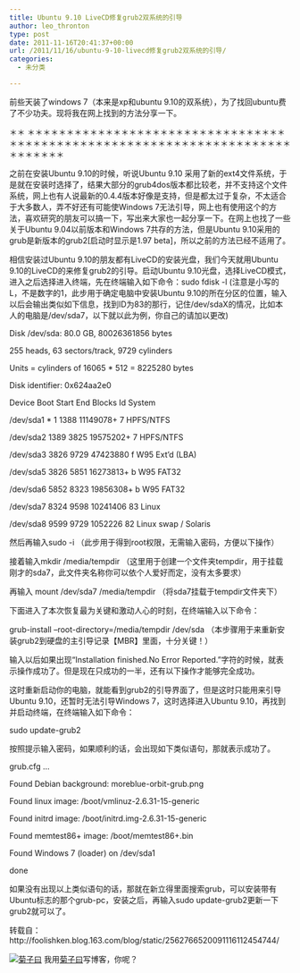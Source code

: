 ```yaml
---
title: Ubuntu 9.10 LiveCD修复grub2双系统的引导
author: leo_thronton
type: post
date: 2011-11-16T20:41:37+00:00
url: /2011/11/16/ubuntu-9-10-livecd修复grub2双系统的引导/
categories:
  - 未分类

---
```

<div class="PublishedByWebStory-[6]51_6DAB372812B748FFAF03B58EBD96E72D_AF252A070AEB443C85A8B864F2AAF5EB">
  前些天装了windows 7（本来是xp和ubuntu 9.10的双系统），为了找回ubuntu费了不少功夫。现将我在网上找到的方法分享一下。</p> 
  
  <p>
    ＊＊ ＊＊＊＊＊＊＊＊＊＊＊＊＊＊＊＊＊＊＊＊＊＊＊＊＊＊＊＊＊＊＊＊＊＊＊＊＊＊＊＊＊＊＊＊＊＊＊＊＊＊＊＊＊＊＊＊＊＊＊＊＊＊＊＊＊＊＊＊＊＊＊＊＊＊＊＊
  </p>
  
  <p>
    之前在安装Ubuntu 9.10的时候，听说Ubuntu 9.10 采用了新的ext4文件系统，于是就在安装时选择了，结果大部分的grub4dos版本都比较老，并不支持这个文件系统，网上也有人说最新的0.4.4版本好像是支持，但是都太过于复杂，不太适合于大多数人，弄不好还有可能使Windows 7无法引导，网上也有使用这个的方法，喜欢研究的朋友可以搞一下，写出来大家也一起分享一下。在网上也找了一些关于Ubuntu 9.04以前版本和Windows 7共存的方法，但是Ubuntu 9.10采用的grub是新版本的grub2[启动时显示是1.97 beta]，所以之前的方法已经不适用了。
  </p>
  
  <p>
    相信安装过Ubuntu 9.10的朋友都有LiveCD的安装光盘，我们今天就用Ubuntu 9.10的LiveCD的来修复grub2的引导。启动Ubuntu 9.10光盘，选择LiveCD模式，进入之后选择进入终端，先在终端输入如下命令：sudo fdisk -l (注意是小写的L，不是数字的1，此步用于确定电脑中安装Ubuntu 9.10的所在分区的位置，输入以后会输出类似如下信息，找到ID为83的那行，记住/dev/sdaX的情况，比如本人的电脑是/dev/sda7，以下就以此为例，你自己的请加以更改)
  </p>
  
  <p>
    Disk /dev/sda: 80.0 GB, 80026361856 bytes
  </p>
  
  <p>
    255 heads, 63 sectors/track, 9729 cylinders
  </p>
  
  <p>
    Units = cylinders of 16065 * 512 = 8225280 bytes
  </p>
  
  <p>
    Disk identifier: 0x624aa2e0
  </p>
  
  <p>
    Device Boot Start End Blocks Id System
  </p>
  
  <p>
    /dev/sda1 * 1 1388 11149078+ 7 HPFS/NTFS
  </p>
  
  <p>
    /dev/sda2 1389 3825 19575202+ 7 HPFS/NTFS
  </p>
  
  <p>
    /dev/sda3 3826 9729 47423880 f W95 Ext&#8217;d (LBA)
  </p>
  
  <p>
    /dev/sda5 3826 5851 16273813+ b W95 FAT32
  </p>
  
  <p>
    /dev/sda6 5852 8323 19856308+ b W95 FAT32
  </p>
  
  <p>
    /dev/sda7 8324 9598 10241406 83 Linux
  </p>
  
  <p>
    /dev/sda8 9599 9729 1052226 82 Linux swap / Solaris
  </p>
  
  <p>
    然后再输入sudo -i （此步用于得到root权限，无需输入密码，方便以下操作）
  </p>
  
  <p>
    接着输入mkdir /media/tempdir （这里用于创建一个文件夹tempdir，用于挂载刚才的sda7，此文件夹名称你可以依个人爱好而定，没有太多要求）
  </p>
  
  <p>
    再输入 mount /dev/sda7 /media/tempdir （将sda7挂载于tempdir文件夹下）
  </p>
  
  <p>
    下面进入了本次恢复最为关键和激动人心的时刻，在终端输入以下命令：
  </p>
  
  <p>
    grub-install &#8211;root-directory=/media/tempdir /dev/sda （本步骤用于来重新安装grub2到硬盘的主引导记录【MBR】里面，十分关键！）
  </p>
  
  <p>
    输入以后如果出现“Installation finished.No Error Reported.”字符的时候，就表示操作成功了。但是现在只成功的一半，还有以下操作才能够完全成功。
  </p>
  
  <p>
    这时重新启动你的电脑，就能看到grub2的引导界面了，但是这时只能用来引导Ubuntu 9.10，还暂时无法引导Windows 7，这时选择进入Ubuntu 9.10，再找到并启动终端，在终端输入如下命令：
  </p>
  
  <p>
    sudo update-grub2
  </p>
  
  <p>
    按照提示输入密码，如果顺利的话，会出现如下类似语句，那就表示成功了。
  </p>
  
  <p>
    grub.cfg &#8230;
  </p>
  
  <p>
    Found Debian background: moreblue-orbit-grub.png
  </p>
  
  <p>
    Found linux image: /boot/vmlinuz-2.6.31-15-generic
  </p>
  
  <p>
    Found initrd image: /boot/initrd.img-2.6.31-15-generic
  </p>
  
  <p>
    Found memtest86+ image: /boot/memtest86+.bin
  </p>
  
  <p>
    Found Windows 7 (loader) on /dev/sda1
  </p>
  
  <p>
    done
  </p>
  
  <p>
    如果没有出现以上类似语句的话，那就在新立得里面搜索grub，可以安装带有Ubuntu标志的那个grub-pc，安装之后，再输入sudo update-grub2更新一下grub2就可以了。
  </p>
  
  <p>
    转载自：http://foolishken.blog.163.com/blog/static/2562766520091116112454744/
  </p>
  
  <div class="PoweredByWebStory" style="margin-top:15px;margin-bottom:10px;">
    <a target="_blank" href="http://sns.juziyue.com/webinvite.php?u=337" rel="noopener noreferrer"><img src="http://image.juziyue.com/WebStoryLogo24.png" alt="菊子曰" style="border:0;" /></a>&nbsp;我用<a target="_blank" href="http://sns.juziyue.com/webinvite.php?u=337" rel="noopener noreferrer">菊子曰</a>写博客，你呢？
  </div>
</div>